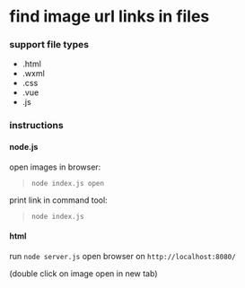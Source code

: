 # find image url links in files

### support file types


-  .html
-  .wxml
-  .css
-  .vue
-  .js

### instructions

#### node.js

open images in browser: 
> `node index.js open`

print link in command tool:  
> `node index.js`

#### html

run  `node server.js` open browser on  `http://localhost:8080/`

(double click on image open in new tab)

